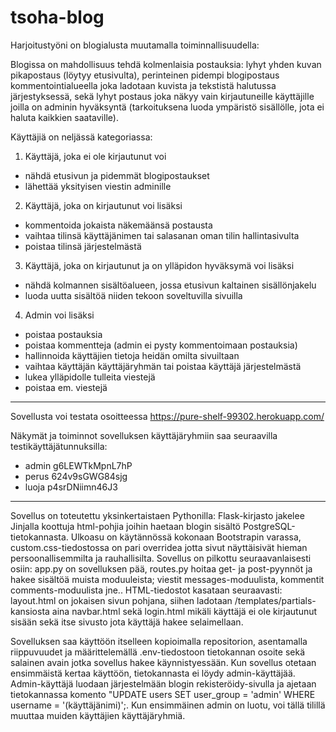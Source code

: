 # tsoha-blog

Harjoitustyöni on blogialusta muutamalla toiminnallisuudella:

Blogissa on mahdollisuus tehdä kolmenlaisia postauksia: lyhyt yhden kuvan pikapostaus (löytyy etusivulta), perinteinen pidempi blogipostaus kommentointialueella joka ladotaan kuvista ja tekstistä halutussa järjestyksessä, sekä lyhyt postaus joka näkyy vain kirjautuneille käyttäjille joilla on adminin hyväksyntä (tarkoituksena luoda ympäristö sisällölle, jota ei haluta kaikkien saataville).

Käyttäjiä on neljässä kategoriassa:
1. Käyttäjä, joka ei ole kirjautunut voi
  * nähdä etusivun ja pidemmät blogipostaukset
  * lähettää yksityisen viestin adminille
2. Käyttäjä, joka on kirjautunut voi lisäksi
  * kommentoida jokaista näkemäänsä postausta
  * vaihtaa tilinsä käyttäjänimen tai salasanan oman tilin hallintasivulta
  * poistaa tilinsä järjestelmästä
3. Käyttäjä, joka on kirjautunut ja on ylläpidon hyväksymä voi lisäksi
  * nähdä kolmannen sisältöalueen, jossa etusivun kaltainen sisällönjakelu
  * luoda uutta sisältöä niiden tekoon soveltuvilla sivuilla
4. Admin voi lisäksi
  * poistaa postauksia
  * poistaa kommentteja (admin ei pysty kommentoimaan postauksia)
  * hallinnoida käyttäjien tietoja heidän omilta sivuiltaan
  * vaihtaa käyttäjän käyttäjäryhmän tai poistaa käyttäjä järjestelmästä
  * lukea ylläpidolle tulleita viestejä
  * poistaa em. viestejä
  
  
  ----------


Sovellusta voi testata osoitteessa https://pure-shelf-99302.herokuapp.com/


Näkymät ja toiminnot sovelluksen käyttäjäryhmiin saa seuraavilla testikäyttäjätunnuksilla:
* admin g6LEWTkMpnL7hP
* perus 624v9sGWG84sjg
* luoja p4srDNiimn46J3


 -----------
 
 
 Sovellus on toteutettu yksinkertaistaen Pythonilla: Flask-kirjasto jakelee Jinjalla koottuja html-pohjia joihin haetaan blogin sisältö PostgreSQL-tietokannasta. Ulkoasu on käytännössä kokonaan Bootstrapin varassa, custom.css-tiedostossa on pari overridea jotta sivut näyttäisivät hieman persoonallisemmilta ja rauhallisilta. Sovellus on pilkottu seuraavanlaisesti osiin: app.py on sovelluksen pää, routes.py hoitaa get- ja post-pyynnöt ja hakee sisältöä muista moduuleista; viestit messages-moduulista, kommentit comments-moduulista jne.. HTML-tiedostot kasataan seuraavasti: layout.html on jokaisen sivun pohjana, siihen ladotaan /templates/partials-kansiosta aina navbar.html sekä login.html mikäli käyttäjä ei ole kirjautunut sisään sekä itse sivusto jota käyttäjä hakee selaimellaan. 
 
Sovelluksen saa käyttöön itselleen kopioimalla repositorion, asentamalla riippuvuudet ja määrittelemällä .env-tiedostoon tietokannan osoite sekä salainen avain jotka sovellus hakee käynnistyessään. Kun sovellus otetaan ensimmäistä kertaa käyttöön, tietokannasta ei löydy admin-käyttäjää. Admin-käyttäjä luodaan järjestelmään blogin rekisteröidy-sivulla ja ajetaan tietokannassa komento "UPDATE users SET user_group = 'admin' WHERE username = '(käyttäjänimi)';. Kun ensimmäinen admin on luotu, voi tällä tilillä muuttaa muiden käyttäjien käyttäjäryhmiä.
